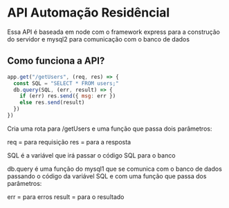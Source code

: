 # API Automação Residêncial

Essa API é baseada em node com o framework express para a construção do servidor e mysql2 para comunicação com o banco de dados

## Como funciona a API?

``` jsx
app.get("/getUsers", (req, res) => { 
  const SQL = "SELECT * FROM users;"
  db.query(SQL, (err, result) => {
    if (err) res.send({ msg: err })
    else res.send(result)
  })
})
```
Cria uma rota para /getUsers e uma função que passa dois parâmetros:

req = para requisição
res = para a resposta

SQL é a variável que irá passar o código SQL para o banco

db.query é uma função do mysql1 que se comunica com o banco de dados passando o código da variável SQL e com uma função que passa dos parâmetros:

err = para erros
result = para o resultado

